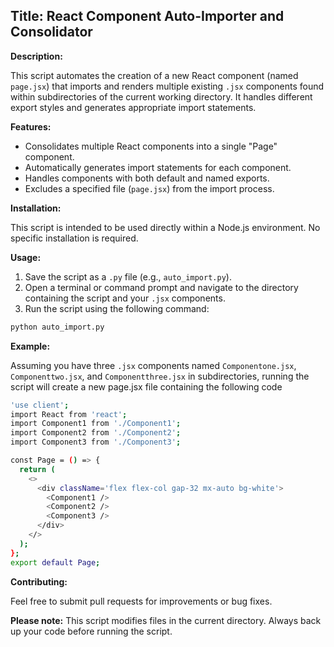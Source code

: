 ## Title: React Component Auto-Importer and Consolidator

**Description:**

This script automates the creation of a new React component (named `page.jsx`) that imports and renders multiple existing `.jsx` components found within subdirectories of the current working directory. It handles different export styles and generates appropriate import statements.

**Features:**

- Consolidates multiple React components into a single "Page" component.
- Automatically generates import statements for each component.
- Handles components with both default and named exports.
- Excludes a specified file (`page.jsx`) from the import process.

**Installation:**

This script is intended to be used directly within a Node.js environment. No specific installation is required.

**Usage:**

1. Save the script as a `.py` file (e.g., `auto_import.py`).
2. Open a terminal or command prompt and navigate to the directory containing the script and your `.jsx` components.
3. Run the script using the following command:

```bash
python auto_import.py
```

**Example:**

Assuming you have three `.jsx` components named `Componentone.jsx`, `Componenttwo.jsx`, and `Componentthree.jsx` in subdirectories, running the script will create a new page.jsx file containing the following code

```bash
'use client';
import React from 'react';
import Component1 from './Component1';
import Component2 from './Component2';
import Component3 from './Component3';

const Page = () => {
  return (
    <>
      <div className='flex flex-col gap-32 mx-auto bg-white'>
        <Component1 />
        <Component2 />
        <Component3 />
      </div>
    </>
  );
};
export default Page;
```

**Contributing:**

Feel free to submit pull requests for improvements or bug fixes.

**Please note:** This script modifies files in the current directory. Always back up your code before running the script.
